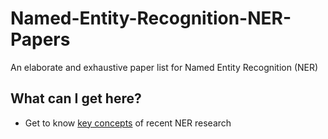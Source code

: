 # Named-Entity-Recognition-NER-Papers
An elaborate and exhaustive paper list for Named Entity Recognition (NER)


## What can I get here?
* Get to know [key concepts](https://github.com/pfliu-nlp/Named-Entity-Recognition-NER-Papers/blob/master/NER_concept.md) of recent NER research
